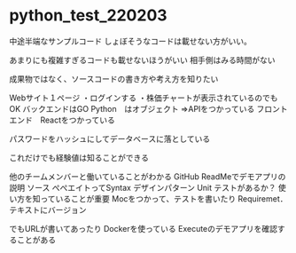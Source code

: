 # python_test_220203

中途半端なサンプルコード
しょぼそうなコードは載せない方がいい。

あまりにも複雑すぎるコードも載せないほうがいい
相手側はみる時間がない

成果物ではなく、ソースコードの書き方や考え方を知りたい

Webサイト１ページ
・ログインする
・株価チャートが表示されているのでもOK
バックエンドはGO
Python　はオブジェクト
⇒APIをつかっている
フロントエンド　Reactをつかっている

パスワードをハッシュにしてデータベースに落としている

これだけでも経験値は知ることができる

他のチームメンバーと働いていることがわかる
GitHub
ReadMeでデモアプリの説明
ソース
ぺぺエイトってSyntax
デザインパターン
Unit テストがあるか？
使い方を知っていることが重要
Mocをつかって、テストを書いたり
Requiremet．テキストにバージョン

でもURLが書いてあったり
Dockerを使っている
Executeのデモアプリを確認することがある


